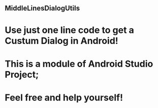 ## MiddleLinesDialogUtils

# Use just one line code to get a Custum Dialog in Android!

# This is a module of Android Studio Project;

# Feel free and help yourself!
